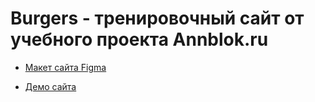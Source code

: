 # Burgers - тренировочный сайт от учебного проекта Annblok.ru

* [Макет сайта Figma](https://www.figma.com/file/uClwfPQi49Sb89JqcDym0v/Burgers-Menu-Responsive-(Copy)?node-id=774%3A628)

* [Демо сайта](https://dimarley.github.io/Module01-burger/menu.html)